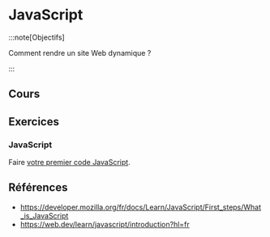 # JavaScript

:::note[Objectifs]

Comment rendre un site Web dynamique ?

:::

## Cours

<Reaveal name="3cci-webd-javascript" />

## Exercices

### JavaScript

Faire [votre premier code JavaScript](https://developer.mozilla.org/fr/docs/Learn/JavaScript/First_steps/A_first_splash).

## Références

- https://developer.mozilla.org/fr/docs/Learn/JavaScript/First_steps/What_is_JavaScript
- https://web.dev/learn/javascript/introduction?hl=fr
